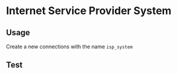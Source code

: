 # Internet Service Provider System

## Usage
Create a new connections with the name <code>isp_system</code>

## Test
